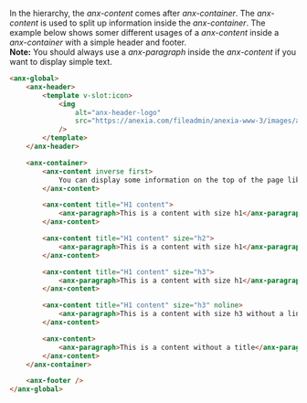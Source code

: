 In the hierarchy, the *anx-content* comes after *anx-container*. The *anx-content* is used to split up information inside the *anx-container*. The example below shows somer different usages of a *anx-content* inside a *anx-container* with a simple header and footer.<br>
**Note:** You should always use a *anx-paragraph* inside the *anx-content* if you want to display simple text.

```html
<anx-global>
    <anx-header>
        <template v-slot:icon>
            <img
                alt="anx-header-logo"
                src="https://anexia.com/fileadmin/anexia-www-3/images/anexia.svg"
            />
        </template>
    </anx-header>

    <anx-container>
        <anx-content inverse first>
            You can display some information on the top of the page like this
        </anx-content>

        <anx-content title="H1 content">
            <anx-paragraph>This is a content with size h1</anx-paragraph>
        </anx-content>

        <anx-content title="H1 content" size="h2">
            <anx-paragraph>This is a content with size h1</anx-paragraph>
        </anx-content>

        <anx-content title="H1 content" size="h3">
            <anx-paragraph>This is a content with size h1</anx-paragraph>
        </anx-content>

        <anx-content title="H1 content" size="h3" noline>
            <anx-paragraph>This is a content with size h3 without a line</anx-paragraph>
        </anx-content>

        <anx-content>
            <anx-paragraph>This is a content without a title</anx-paragraph>
        </anx-content>
    </anx-container>

    <anx-footer />
</anx-global>
```

```